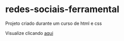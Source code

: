 # redes-sociais-ferramental

Projeto criado durante um curso de html e css

Visualize clicando <a href="https://carlosiego.github.io/redes-sociais-ferramental/">aqui</a>
